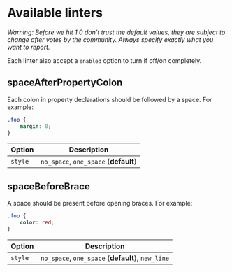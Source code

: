 # Available linters

*Warning: Before we hit 1.0 don't trust the default values, they are subject to change after votes by the community. Always specify exactly what you want to report.*

Each linter also accept a `enabled` option to turn if off/on completely.

## spaceAfterPropertyColon
Each colon in property declarations should be followed by a space. For example:

```css
.foo {
    margin: 0;
}
```

Option     | Description
---------- | ----------
`style`    | `no_space`, `one_space` (**default**)

## spaceBeforeBrace
A space should be present before opening braces. For example:

```css
.foo {
    color: red;
}
```

Option     | Description
---------- | ----------
`style`    | `no_space`, `one_space` (**default**), `new_line`
